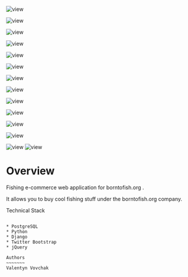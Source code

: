 ![view](https://github.com/valentynvovchak/Fish-e-Shop/blob/main/1.jpg?raw=true)

![view](https://github.com/valentynvovchak/Fish-e-Shop/blob/main/2.jpg?raw=true)

![view](https://github.com/valentynvovchak/Fish-e-Shop/blob/main/3.jpg?raw=true)

![view](https://github.com/valentynvovchak/Fish-e-Shop/blob/main/4.jpg?raw=true)

![view](https://github.com/valentynvovchak/Fish-e-Shop/blob/main/5.jpg?raw=true)

![view](https://github.com/valentynvovchak/Fish-e-Shop/blob/main/6.jpg?raw=true)

![view](https://github.com/valentynvovchak/Fish-e-Shop/blob/main/7.jpg?raw=true)

![view](https://github.com/valentynvovchak/Fish-e-Shop/blob/main/8.jpg?raw=true)

![view](https://github.com/valentynvovchak/Fish-e-Shop/blob/main/9.jpg?raw=true)

![view](https://github.com/valentynvovchak/Fish-e-Shop/blob/main/10.jpg?raw=true)

![view](https://github.com/valentynvovchak/Fish-e-Shop/blob/main/11.jpg?raw=true)

![view](https://github.com/valentynvovchak/Fish-e-Shop/blob/main/12.jpg?raw=true)

![view](https://github.com/valentynvovchak/Fish-e-Shop/blob/main/13.jpg?raw=true)
![view](https://github.com/valentynvovchak/Fish-e-Shop/blob/main/14.jpg?raw=true)


Overview
========

Fishing e-commerce web application for borntofish.org .

It allows you to buy cool fishing stuff under the borntofish.org company.

Technical Stack
~~~~~~~~~~~~~~~

* PostgreSQL
* Python
* Django
* Twitter Bootstrap
* jQuery

Authors
~~~~~~~
Valentyn Vovchak
